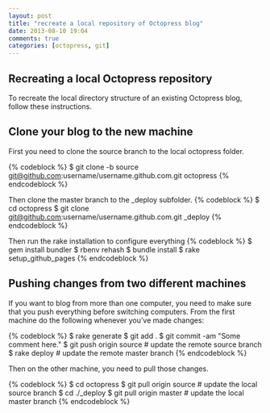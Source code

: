 ```yaml
---
layout: post
title: "recreate a local repository of Octopress blog"
date: 2013-08-10 19:04
comments: true
categories: [octopress, git] 
---
```


<!--more-->
<h2>Recreating a local Octopress repository </h2>
To recreate the local directory structure of an existing Octopress blog, follow these instructions.

<h2>Clone your blog to the new machine</h2>

First you need to clone the source branch to the local octopress folder.

{% codeblock %}
$ git clone -b source git@github.com:username/username.github.com.git octopress
{% endcodeblock %}

Then clone the master branch to the _deploy subfolder.
{% codeblock %}
$ cd octopress
$ git clone git@github.com:username/username.github.com.git _deploy 
{% endcodeblock %}

Then run the rake installation to configure everything
{% codeblock %}
$ gem install bundler
$ rbenv rehash
$ bundle install
$ rake setup_github_pages
{% endcodeblock %}

<h2> Pushing changes from two different machines</h2>

If you want to blog from more than one computer, you need to make sure that you push everything before switching computers. From the first machine do the following whenever you’ve made changes:

{% codeblock %}
$ rake generate
$ git add .
$ git commit -am "Some comment here." 
$ git push origin source  # update the remote source branch 
$ rake deploy             # update the remote master branch
{% endcodeblock %}

Then on the other machine, you need to pull those changes.

{% codeblock %}
$ cd octopress
$ git pull origin source  # update the local source branch
$ cd ./_deploy
$ git pull origin master  # update the local master branch
{% endcodeblock %}

